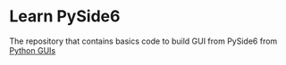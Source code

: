 # Learn PySide6

The repository that contains basics code to build GUI from PySide6 from [Python GUIs](https://www.pythonguis.com/pyside6/)